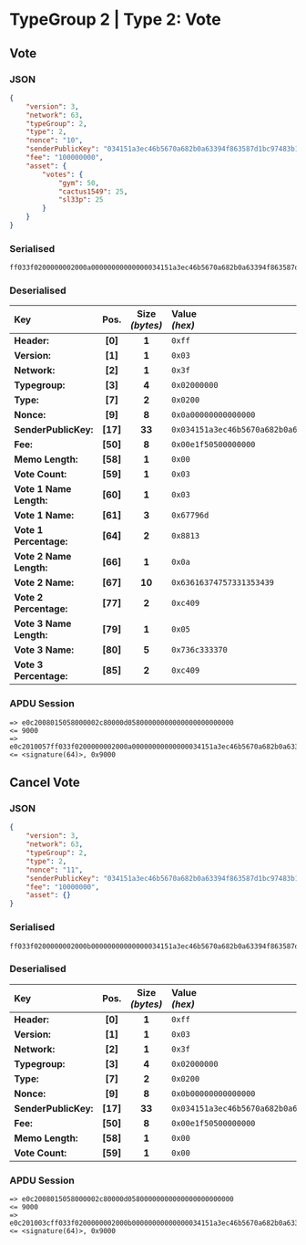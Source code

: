 # TypeGroup 2 | Type 2: Vote

## Vote

### JSON

```json
{
	"version": 3,
	"network": 63,
	"typeGroup": 2,
	"type": 2,
	"nonce": "10",
	"senderPublicKey": "034151a3ec46b5670a682b0a63394f863587d1bc97483b1b6c70eb58e7f0aed192",
	"fee": "100000000",
	"asset": {
		"votes": {
			"gym": 50,
			"cactus1549": 25,
			"sl33p": 25
		}
	}
}
```

### Serialised

```shell
ff033f0200000002000a00000000000000034151a3ec46b5670a682b0a63394f863587d1bc97483b1b6c70eb58e7f0aed19200e1f5050000000000030367796d88130a63616374757331353439c40905736c333370c409
```

### Deserialised

| Key                     |   Pos.   | Size<br>_(bytes)_ | Value<br> _(hex)_                                                      |
| :---------------------- | :------: | :---------------: | :--------------------------------------------------------------------- |
| **Header:**             | **[0]**  |       **1**       | `0xff`                                                                 |
| **Version:**            | **[1]**  |       **1**       | `0x03`                                                                 |
| **Network:**            | **[2]**  |       **1**       | `0x3f`                                                                 |
| **Typegroup:**          | **[3]**  |       **4**       | `0x02000000`                                                           |
| **Type:**               | **[7]**  |       **2**       | `0x0200`                                                               |
| **Nonce:**              | **[9]**  |       **8**       | `0x0a00000000000000`                                                   |
| **SenderPublicKey:**    | **[17]** |      **33**       | `0x034151a3ec46b5670a682b0a63394f863587d1bc97483b1b6c70eb58e7f0aed192` |
| **Fee:**                | **[50]** |       **8**       | `0x00e1f50500000000`                                                   |
| **Memo Length:**        | **[58]** |       **1**       | `0x00`                                                                 |
| **Vote Count:**         | **[59]** |       **1**       | `0x03`                                                                 |
| **Vote 1 Name Length:** | **[60]** |       **1**       | `0x03`                                                                 |
| **Vote 1 Name:**        | **[61]** |       **3**       | `0x67796d`                                                             |
| **Vote 1 Percentage:**  | **[64]** |       **2**       | `0x8813`                                                               |
| **Vote 2 Name Length:** | **[66]** |       **1**       | `0x0a`                                                                 |
| **Vote 2 Name:**        | **[67]** |      **10**       | `0x63616374757331353439`                                               |
| **Vote 2 Percentage:**  | **[77]** |       **2**       | `0xc409`                                                               |
| **Vote 3 Name Length:** | **[79]** |       **1**       | `0x05`                                                                 |
| **Vote 3 Name:**        | **[80]** |       **5**       | `0x736c333370`                                                         |
| **Vote 3 Percentage:**  | **[85]** |       **2**       | `0xc409`                                                               |

### APDU Session

```shell
=> e0c2008015058000002c80000d05800000000000000000000000
<= 9000
=> e0c2010057ff033f0200000002000a00000000000000034151a3ec46b5670a682b0a63394f863587d1bc97483b1b6c70eb58e7f0aed19200e1f5050000000000030367796d88130a63616374757331353439c40905736c333370c409
<= <signature(64)>, 0x9000
```

## Cancel Vote

### JSON

```json
{
	"version": 3,
	"network": 63,
	"typeGroup": 2,
	"type": 2,
	"nonce": "11",
	"senderPublicKey": "034151a3ec46b5670a682b0a63394f863587d1bc97483b1b6c70eb58e7f0aed192",
	"fee": "10000000",
	"asset": {}
}
```

### Serialised

```shell
ff033f0200000002000b00000000000000034151a3ec46b5670a682b0a63394f863587d1bc97483b1b6c70eb58e7f0aed19200e1f505000000000000
```

### Deserialised

| Key                  |   Pos.   | Size<br>_(bytes)_ | Value<br> _(hex)_                                                      |
| :------------------- | :------: | :---------------: | :--------------------------------------------------------------------- |
| **Header:**          | **[0]**  |       **1**       | `0xff`                                                                 |
| **Version:**         | **[1]**  |       **1**       | `0x03`                                                                 |
| **Network:**         | **[2]**  |       **1**       | `0x3f`                                                                 |
| **Typegroup:**       | **[3]**  |       **4**       | `0x02000000`                                                           |
| **Type:**            | **[7]**  |       **2**       | `0x0200`                                                               |
| **Nonce:**           | **[9]**  |       **8**       | `0x0b00000000000000`                                                   |
| **SenderPublicKey:** | **[17]** |      **33**       | `0x034151a3ec46b5670a682b0a63394f863587d1bc97483b1b6c70eb58e7f0aed192` |
| **Fee:**             | **[50]** |       **8**       | `0x00e1f50500000000`                                                   |
| **Memo Length:**     | **[58]** |       **1**       | `0x00`                                                                 |
| **Vote Count:**      | **[59]** |       **1**       | `0x00`                                                                 |

### APDU Session

```shell
=> e0c2008015058000002c80000d05800000000000000000000000
<= 9000
=> e0c201003cff033f0200000002000b00000000000000034151a3ec46b5670a682b0a63394f863587d1bc97483b1b6c70eb58e7f0aed19200e1f505000000000000
<= <signature(64)>, 0x9000
```
